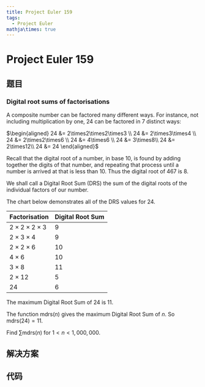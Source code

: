 ```yaml
---
title: Project Euler 159
tags:
  - Project Euler
mathja\times: true
---
```

<escape><!-- more --></escape>
    


# Project Euler 159
## 题目
### Digital root sums of factorisations
A composite number can be factored many different ways. For instance, not including multiplication by one, $24$ can be factored in $7$ distinct ways:

$\begin{aligned}
24 &= 2\times2\times2\times3 \\
24 &= 2\times3\times4 \\
24 &= 2\times2\times6 \\
24 &= 4\times6 \\
24 &= 3\times8\\
24 &= 2\times12\\
24 &= 24
\end{aligned}$

Recall that the digital root of a number, in base $10$, is found by adding together the digits of that number, and repeating that process until a number is arrived at that is less than $10$. Thus the digital root of $467$ is $8$.

We shall call a Digital Root Sum (DRS) the sum of the digital roots of the individual factors of our number.

The chart below demonstrates all of the DRS values for $24$.

|Factorisation|Digital Root Sum|
|-|-|
|$2	\times2	\times2	\times3$|$9$|
|$2	\times3	\times4$|$9$|
|$2	\times2	\times6$|$10$|
|$4	\times6$|$10$|
|$3	\times8$|$11$|
|$2	\times12$|$5$|
|$24$|$6$|

The maximum Digital Root Sum of $24$ is $11$.

The function $\mathrm{mdrs}(n)$ gives the maximum Digital Root Sum of $n$. So $\mathrm{mdrs}(24)=11$.

Find $\sum \mathrm{mdrs}(n)$ for $1 < n < 1,000,000$.


## 解决方案


## 代码


